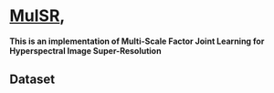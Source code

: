 [MulSR](https://ieeexplore.ieee.org/document/10242161 "MulSR"),
======
**This is an implementation of Multi-Scale Factor Joint Learning for Hyperspectral Image Super-Resolution**

Dataset
------
